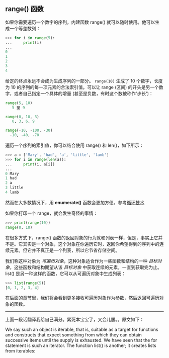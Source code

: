 ## range() 函数

如果你需要遍历一个数字的序列，内建函数 range() 就可以随时使用。他可以生成一个等差数列：

```python
>>> for i in range(5):
...     print(i)
...
0
1
2
3
4
```

给定的终点永远不会成为生成序列的一部分。 `range(10)` 生成了 10 个数字，长度为 10 的序列的每一项元素的合法索引值。可以让 range (区间) 的开头是另一个数字，或者自己指定一个具体的增量 (甚至是负数，有时这个数被称作'步长')：

```Python
range(5, 10)
   5 至 9

range(0, 10, 3)
   0, 3, 6, 9

range(-10, -100, -30)
  -10, -40, -70
```

遍历一个序列的索引值，你可以结合使用 range() 和 len()，如下所示：

```python
>>> a = ['Mary', 'had', 'a', 'little', 'lamb']
>>> for i in range(len(a)):
...     print(i, a[i])
...
0 Mary
1 had
2 a
3 little
4 lamb
```

然而在大多数情况下，用 **enumerate()** 函数会更加方便。参考[循环技术](https://docs.python.org/3/tutorial/datastructures.html#tut-loopidioms)

如果你打印一个 range，就会发生奇怪的事情：
```python
>>> print(range(10))
range(0, 10)
```

在很多方式下，range() 函数的返回对象的行为就和列表一样，但是，事实上它并不是。它其实是一个对象，这个对象在你遍历它时，返回你希望得到的序列中的连续元素。但它并不真正是一个列表，所以它节省存储空间。

我们称这种对象为 *可遍历对象*，这种对象适合作为一些函数和结构的一种 *目标对象*，这些函数和结构期望从该 *目标对象* 中获取连续的元素，一直到获取完为止。list() 是另一种这样的函数，它可以从可遍历对象中生成列表：
```python
>>> list(range(5))
[0, 1, 2, 3, 4]
```

在后面的章节里，我们将会看到更多接收可遍历对象作为参数，然后返回可遍历对象的函数。

---
上面一段话翻译我给自己满分。累死本宝宝了，叉会儿腰。。原文如下：

We say such an object is iterable, that is, suitable as a target for functions and constructs that expect something from which they can obtain successive items until the supply is exhausted. We have seen that the for statement is such an iterator. The function list() is another; it creates lists from iterables:

